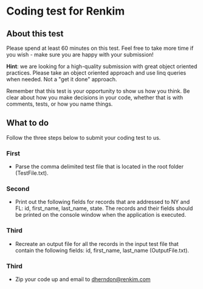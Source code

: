 # Coding test for Renkim

## About this test
Please spend at least 60 minutes on this test. Feel free to take more time if you wish - make sure you are happy with your submission!

**Hint**: we are looking for a high-quality submission with great object oriented practices. Please take an object oriented approach and use linq queries when needed. Not a "get it done" approach. 

Remember that this test is your opportunity to show us how you think. Be clear about how you make decisions in your code, whether that is with comments, tests, or how you name things.


## What to do
Follow the three steps below to submit your coding test to us.

### First
* Parse the comma delimited test file that is located in the root folder (TestFile.txt). 

### Second
* Print out the following fields for records that are addressed to NY and FL: id, first_name, last_name, state. The records and their fields should be printed on the console window when the application is executed.

### Third
* Recreate an output file for all the records in the input test file that contain the following fields: id, first_name, last_name (OutputFile.txt).

### Third
* Zip your code up and email to dherndon@renkim.com 
